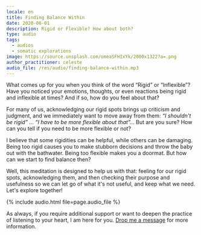 ```yaml
---
locale: en
title: Finding Balance Within
date: 2020-06-01
description: Rigid or Flexible? How about both?
type: audio
tags:
  - audios
  - somatic explorations
image: https://source.unsplash.com/omeaSFHIxYk/2000x1322?a=.png
author_practitioner: celeste
audio_file: /res/audio/finding-balance-within.mp3
---
```


What comes up for you when you think of the word “Rigid” or “Inflexible”? Have you noticed your emotions, thoughts, or
even reactions being rigid and inflexible at times? And if so, how do you feel about that?

For many of us, acknowledging our rigid spots brings up criticism and judgment, and we immediately want to move away
from them: *“I shouldn't be rigid” ... “I have to be more flexible about that”...* But are you sure? How can you tell if
you need to be more flexible or not?

I believe that some rigidities can be helpful, while others can be damaging. Being too rigid causes you to make stubborn
decisions and throw the baby out with the bathwater. Being too flexible makes you a doormat. But how can we start to
find balance then? 

Well, this meditation is designed to help us with that: feeling for our rigid spots, acknowledging them, and then
checking their purpose and usefulness so we can let go of what it's not useful, and keep what we need. Let's explore
together!


{% include audio.html  file=page.audio_file %}

As always, if you require additional support or want to deepen the practice of listening to your heart, I am here for
you. [Drop me a message](/contact/) for more information.
